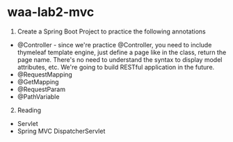 # waa-lab2-mvc

1. Create a Spring Boot Project to practice the following annotations
- @Controller - since we're practice @Controller, you need to include thymeleaf template engine, just define a page like in the class, return the page name. There's no need to understand the syntax to display model attributes, etc. We're going to build RESTful application in the future.
- @RequestMapping
- @GetMapping
- @RequestParam
- @PathVariable
2. Reading
- Servlet
- Spring MVC DispatcherServlet
